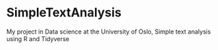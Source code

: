 # SimpleTextAnalysis
My project in Data science at the University of Oslo, Simple text analysis using R and Tidyverse 
